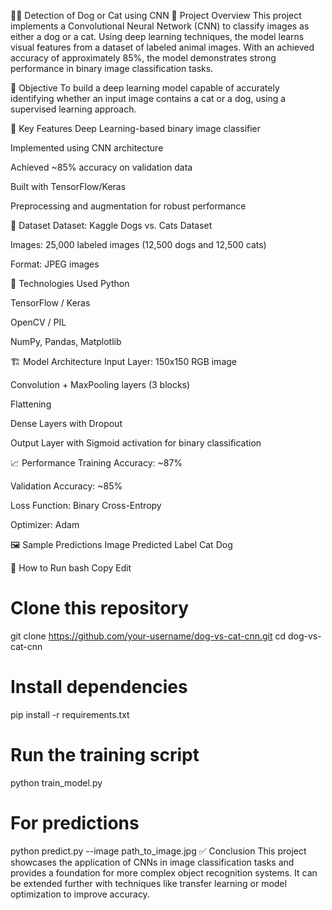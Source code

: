 🐶🐱 Detection of Dog or Cat using CNN
📌 Project Overview
This project implements a Convolutional Neural Network (CNN) to classify images as either a dog or a cat. Using deep learning techniques, the model learns visual features from a dataset of labeled animal images. With an achieved accuracy of approximately 85%, the model demonstrates strong performance in binary image classification tasks.

🚀 Objective
To build a deep learning model capable of accurately identifying whether an input image contains a cat or a dog, using a supervised learning approach.

🧠 Key Features
Deep Learning-based binary image classifier

Implemented using CNN architecture

Achieved ~85% accuracy on validation data

Built with TensorFlow/Keras

Preprocessing and augmentation for robust performance

📂 Dataset
Dataset: Kaggle Dogs vs. Cats Dataset

Images: 25,000 labeled images (12,500 dogs and 12,500 cats)

Format: JPEG images

🔧 Technologies Used
Python

TensorFlow / Keras

OpenCV / PIL

NumPy, Pandas, Matplotlib

🏗️ Model Architecture
Input Layer: 150x150 RGB image

Convolution + MaxPooling layers (3 blocks)

Flattening

Dense Layers with Dropout

Output Layer with Sigmoid activation for binary classification

📈 Performance
Training Accuracy: ~87%

Validation Accuracy: ~85%

Loss Function: Binary Cross-Entropy

Optimizer: Adam

🖼️ Sample Predictions
Image	Predicted Label
Cat
Dog

📌 How to Run
bash
Copy
Edit
# Clone this repository
git clone https://github.com/your-username/dog-vs-cat-cnn.git
cd dog-vs-cat-cnn

# Install dependencies
pip install -r requirements.txt

# Run the training script
python train_model.py

# For predictions
python predict.py --image path_to_image.jpg
✅ Conclusion
This project showcases the application of CNNs in image classification tasks and provides a foundation for more complex object recognition systems. It can be extended further with techniques like transfer learning or model optimization to improve accuracy.
